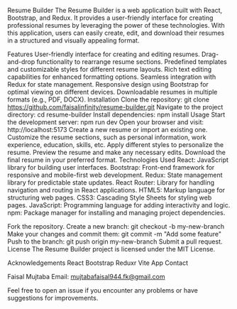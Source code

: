 Resume Builder
The Resume Builder is a web application built with React, Bootstrap, and Redux. It provides a user-friendly interface for creating professional resumes by leveraging the power of these technologies. With this application, users can easily create, edit, and download their resumes in a structured and visually appealing format.

Features
User-friendly interface for creating and editing resumes.
Drag-and-drop functionality to rearrange resume sections.
Predefined templates and customizable styles for different resume layouts.
Rich text editing capabilities for enhanced formatting options.
Seamless integration with Redux for state management.
Responsive design using Bootstrap for optimal viewing on different devices.
Downloadable resumes in multiple formats (e.g., PDF, DOCX).
Installation
Clone the repository: git clone https://github.com/faisalinfinity/resume-builder.git
Navigate to the project directory: cd resume-builder
Install dependencies: npm install
Usage
Start the development server: npm run dev
Open your browser and visit: http://localhost:5173
Create a new resume or import an existing one.
Customize the resume sections, such as personal information, work experience, education, skills, etc.
Apply different styles to personalize the resume.
Preview the resume and make any necessary edits.
Download the final resume in your preferred format.
Technologies Used
React: JavaScript library for building user interfaces.
Bootstrap: Front-end framework for responsive and mobile-first web development.
Redux: State management library for predictable state updates.
React Router: Library for handling navigation and routing in React applications.
HTML5: Markup language for structuring web pages.
CSS3: Cascading Style Sheets for styling web pages.
JavaScript: Programming language for adding interactivity and logic.
npm: Package manager for installing and managing project dependencies.


Fork the repository.
Create a new branch: git checkout -b my-new-branch
Make your changes and commit them: git commit -m "Add some feature"
Push to the branch: git push origin my-new-branch
Submit a pull request.
License
The Resume Builder project is licensed under the MIT License.

Acknowledgements
React
Bootstrap
Reduxr
Vite App
Contact

Faisal Mujtaba
Email: mujtabafaisal944.fk@gmail.com

Feel free to open an issue if you encounter any problems or have suggestions for improvements.
